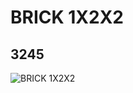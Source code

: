 # BRICK 1X2X2
## 3245
![BRICK 1X2X2](https://lc-www-live-s.legocdn.com/media/bricks/5/2/4107533.jpg)